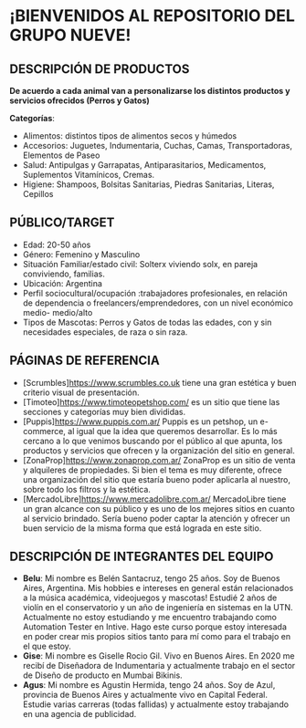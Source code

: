 # ¡BIENVENIDOS AL REPOSITORIO DEL GRUPO NUEVE!

## DESCRIPCIÓN DE PRODUCTOS
**De acuerdo a cada animal van a personalizarse los distintos productos y servicios ofrecidos (Perros y Gatos)**

**Categorías**:
* Alimentos: distintos tipos de alimentos secos y húmedos
* Accesorios: Juguetes, Indumentaria, Cuchas, Camas, Transportadoras, Elementos de Paseo
* Salud: Antipulgas y Garrapatas, Antiparasitarios, Medicamentos, Suplementos Vitamínicos, Cremas.
* Higiene: Shampoos, Bolsitas Sanitarias, Piedras Sanitarias, Literas, Cepillos

## PÚBLICO/TARGET
* Edad: 20-50 años
* Género: Femenino y Masculino
* Situación Familiar/estado civil: Solterx viviendo solx, en pareja conviviendo, familias.
* Ubicación: Argentina
* Perfil sociocultural/ocupación :trabajadores profesionales, en relación de dependencia o freelancers/emprendedores, con un nivel económico medio- medio/alto
* Tipos de Mascotas: Perros y Gatos de todas las edades, con y sin necesidades especiales, de raza o sin raza.

## PÁGINAS DE REFERENCIA
* [Scrumbles]https://www.scrumbles.co.uk tiene una gran estética y buen criterio visual de presentación.
* [Timoteo]https://www.timoteopetshop.com/ es un sitio que tiene las secciones y categorías muy bien divididas.
* [Puppis]https://www.puppis.com.ar/ Puppis es un petshop, un e-commerce, al igual que la idea que queremos desarrollar. Es lo más cercano a lo que venimos buscando por el público al que apunta, los productos y servicios que ofrecen y la organización del sitio en general.
* [ZonaProp]https://www.zonaprop.com.ar/ ZonaProp es un sitio de venta y alquileres de propiedades. Si bien el tema es muy diferente, ofrece una organización del sitio que estaría bueno poder aplicarla al nuestro, sobre todo los filtros y la estética.
* [MercadoLibre]https://www.mercadolibre.com.ar/ MercadoLibre tiene un gran alcance con su público y es uno de los mejores sitios en cuanto al servicio brindado. Sería bueno poder captar la atención y ofrecer un buen servicio de la misma forma que está lograda en este sitio.

## DESCRIPCIÓN DE INTEGRANTES DEL EQUIPO
* **Belu**: Mi nombre es Belén Santacruz, tengo 25 años. Soy de Buenos Aires, Argentina. Mis hobbies e intereses en general están relacionados a la música académica, videojuegos y mascotas! Estudié 2 años de violín en el conservatorio y un año de ingeniería en sistemas en la UTN. Actualmente no estoy estudiando y me encuentro trabajando como Automation Tester en Intive. Hago este curso porque estoy interesada en poder crear mis propios sitios tanto para mí como para el trabajo en el que estoy.
* **Gise**: Mi nombre es Giselle Rocio Gil. Vivo en Buenos Aires. En 2020 me recibí de Diseñadora de Indumentaria y actualmente trabajo en el sector de Diseño de producto en Mumbai Bikinis.
* **Agus**: Mi nombre es Agustin Hermida, tengo 24 años. Soy de Azul, provincia de Buenos Aires y actualmente vivo en Capital Federal. Estudie varias carreras (todas fallidas) y actualmente estoy trabajando en una agencia de publicidad.